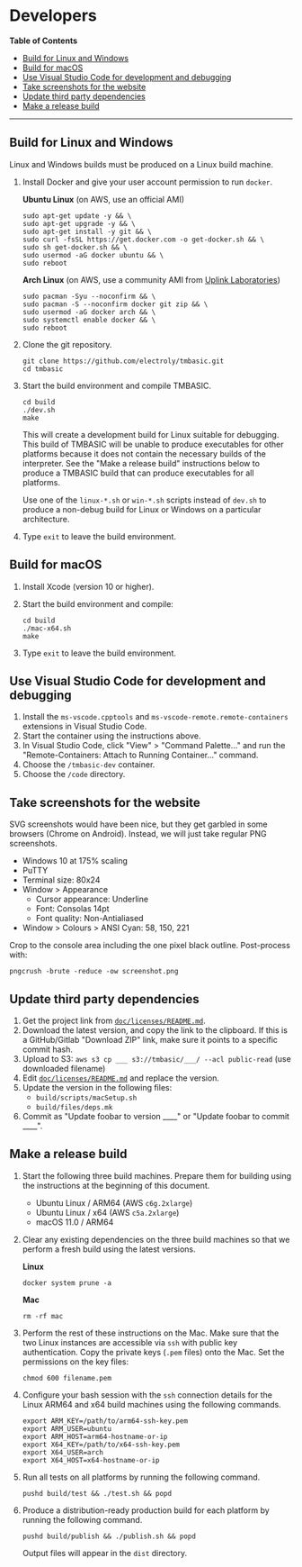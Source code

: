 # Developers

<!-- update the table of contents with: doctoc --github DEVELOPERS.md -->
<!-- START doctoc generated TOC please keep comment here to allow auto update -->
<!-- DON'T EDIT THIS SECTION, INSTEAD RE-RUN doctoc TO UPDATE -->
**Table of Contents**

- [Build for Linux and Windows](#build-for-linux-and-windows)
- [Build for macOS](#build-for-macos)
- [Use Visual Studio Code for development and debugging](#use-visual-studio-code-for-development-and-debugging)
- [Take screenshots for the website](#take-screenshots-for-the-website)
- [Update third party dependencies](#update-third-party-dependencies)
- [Make a release build](#make-a-release-build)

<!-- END doctoc generated TOC please keep comment here to allow auto update -->

___

## Build for Linux and Windows
Linux and Windows builds must be produced on a Linux build machine.

1. Install Docker and give your user account permission to run `docker`.

    **Ubuntu Linux** (on AWS, use an official AMI)

    ```
    sudo apt-get update -y && \
    sudo apt-get upgrade -y && \
    sudo apt-get install -y git && \
    sudo curl -fsSL https://get.docker.com -o get-docker.sh && \
    sudo sh get-docker.sh && \
    sudo usermod -aG docker ubuntu && \
    sudo reboot
    ```

    **Arch Linux** (on AWS, use a community AMI from [Uplink Laboratories](https://www.uplinklabs.net/projects/arch-linux-on-ec2/))

    ```
    sudo pacman -Syu --noconfirm && \
    sudo pacman -S --noconfirm docker git zip && \
    sudo usermod -aG docker arch && \
    sudo systemctl enable docker && \
    sudo reboot
    ```

1. Clone the git repository.

    ```
    git clone https://github.com/electroly/tmbasic.git
    cd tmbasic
    ```

1. Start the build environment and compile TMBASIC.

    ```
    cd build
    ./dev.sh
    make
    ```

    This will create a development build for Linux suitable for debugging.
    This build of TMBASIC will be unable to produce executables for other platforms because it does not contain the necessary builds of the interpreter. See the "Make a release build" instructions below to produce a TMBASIC build that can produce executables for all platforms.

    Use one of the `linux-*.sh` or `win-*.sh` scripts instead of `dev.sh` to produce a non-debug build for Linux or Windows on a particular architecture.

1. Type `exit` to leave the build environment.

## Build for macOS
1. Install Xcode (version 10 or higher).

1. Start the build environment and compile:

    ```
    cd build
    ./mac-x64.sh
    make
    ```

1. Type `exit` to leave the build environment.

## Use Visual Studio Code for development and debugging
1. Install the `ms-vscode.cpptools` and `ms-vscode-remote.remote-containers` extensions in Visual Studio Code.
1. Start the container using the instructions above.
1. In Visual Studio Code, click "View" > "Command Palette..." and run the "Remote-Containers: Attach to Running Container..." command.
1. Choose the `/tmbasic-dev` container.
1. Choose the `/code` directory.

## Take screenshots for the website
SVG screenshots would have been nice, but they get garbled in some browsers (Chrome on Android). Instead, we will just take regular PNG screenshots.

- Windows 10 at 175% scaling
- PuTTY
- Terminal size: 80x24
- Window > Appearance
    - Cursor appearance: Underline
    - Font: Consolas 14pt
    - Font quality: Non-Antialiased
- Window > Colours > ANSI Cyan: 58, 150, 221

Crop to the console area including the one pixel black outline. Post-process with:

```
pngcrush -brute -reduce -ow screenshot.png
```

## Update third party dependencies

1. Get the project link from [`doc/licenses/README.md`](https://github.com/electroly/tmbasic/blob/master/doc/licenses/README.md).
1. Download the latest version, and copy the link to the clipboard. If this is a GitHub/Gitlab "Download ZIP" link, make sure it points to a specific commit hash.
1. Upload to S3: `aws s3 cp ___ s3://tmbasic/___/ --acl public-read` (use downloaded filename)
1. Edit [`doc/licenses/README.md`](https://github.com/electroly/tmbasic/blob/master/doc/licenses/README.md) and replace the version.
1. Update the version in the following files:
    - `build/scripts/macSetup.sh`
    - `build/files/deps.mk`
1. Commit as "Update foobar to version ____" or "Update foobar to commit ____".

## Make a release build
1. Start the following three build machines. Prepare them for building using the instructions at the beginning of this document.

    - Ubuntu Linux / ARM64 (AWS `c6g.2xlarge`)
    - Ubuntu Linux / x64 (AWS `c5a.2xlarge`)
    - macOS 11.0 / ARM64

1. Clear any existing dependencies on the three build machines so that we perform a fresh build using the latest versions.

    **Linux**

    ```
    docker system prune -a
    ```

    **Mac**

    ```
    rm -rf mac
    ```

1. Perform the rest of these instructions on the Mac. Make sure that the two Linux instances are accessible via `ssh` with public key authentication. Copy the private keys (`.pem` files) onto the Mac. Set the permissions on the key files:

    ```
    chmod 600 filename.pem
    ```

1. Configure your bash session with the `ssh` connection details for the Linux ARM64 and x64 build machines using the following commands.

    ```
    export ARM_KEY=/path/to/arm64-ssh-key.pem
    export ARM_USER=ubuntu
    export ARM_HOST=arm64-hostname-or-ip
    export X64_KEY=/path/to/x64-ssh-key.pem
    export X64_USER=arch
    export X64_HOST=x64-hostname-or-ip
    ```

1. Run all tests on all platforms by running the following command.

    ```
    pushd build/test && ./test.sh && popd
    ```

1. Produce a distribution-ready production build for each platform by running the following command.

    ```
    pushd build/publish && ./publish.sh && popd
    ```

    Output files will appear in the `dist` directory.
